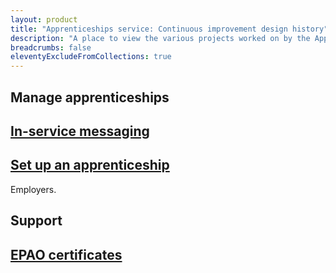 ```yaml
---
layout: product
title: "Apprenticeships service: Continuous improvement design history"
description: "A place to view the various projects worked on by the Apprenticeships service Continuous improvement team."
breadcrumbs: false
eleventyExcludeFromCollections: true
---
```


<div class="govuk-grid-row">
	<div class="govuk-grid-column-full">
		<h2 class="govuk-heading-l">
			Manage apprenticeships
		</h2>
	</div>
</div>
<div class="govuk-grid-row">
	<div class="govuk-grid-column-one-half">
		<h2 class="govuk-heading-m govuk-!-margin-bottom-1">
			<a href="in-service-messaging">In-service messaging</a>
		</h2>
	</div>
	<div class="govuk-grid-column-one-half">
		<h2 class="govuk-heading-m govuk-!-margin-bottom-1">
			<a href="set-up-an-apprenticeship">Set up an apprenticeship</a>
		</h2>
		<p class="govuk-body">
			Employers.
		</p>
	</div>
</div>

<div class="govuk-grid-row govuk-!-margin-top-8">
	<div class="govuk-grid-column-full">
		<h2 class="govuk-heading-l">
			Support
		</h2>
	</div>
</div>
<div class="govuk-grid-row">
	<div class="govuk-grid-column-one-half">
		<h2 class="govuk-heading-m govuk-!-margin-bottom-1">
			<a href="#">EPAO certificates</a>
		</h2>
	</div>
	<div class="govuk-grid-column-one-half">
		<!-- <h2 class="govuk-heading-m govuk-!-margin-bottom-1">
			Project 2
		</h2> -->
	</div>
</div>